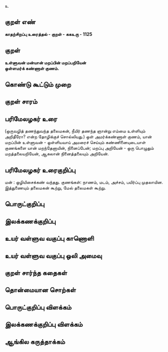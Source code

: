உ

## குறள் எண் 

**காதற்சிறப்பு உரைத்தல் - குறள் - ககஉரு - 1125**

## குறள் 

**உள்ளுவன் மன்யான் மறப்பின் மறப்பறியேன்  
ஒள்ளமர்க் கண்ணாள் குணம்.**

## கொண்டு கூட்டும் முறை


## குறள் சாரம் 


## பரிமேலழகர் உரை

(ஒருவழித் தணந்துவந்த தலைமகன், நீயிர் தணந்த ஞான்று எம்மை உள்ளியும் அறிதீரோ? என்ற தோழிக்குச் சொல்லியது.) ஒள் அமர்க்கண்ணாள் குணம், யான் மறப்பின் உள்ளுவன் - ஒள்ளியவாய் அமரைச் செய்யும் கண்ணினையுடையாள் குணங்களை யான் மறந்தேனாயின், நினைப்பேன்; மறப்பு அறியேன் - ஒரு பொழுதும் மறத்தலையறியேன், ஆகலான் நினைத்தலையும் அறியேன்.

## பரிமேலழகர் உரைகுறிப்பு   

மன் : ஒழியிசைக்கண் வந்தது. குணங்கள்: நாணம், மடம், அச்சம், பயிர்ப்பு முதலாயின. இத்துணையும் தலைமகன் கூற்று, மேல் தலைமகள் கூற்று.

## பொருட்குறிப்பு 


## இலக்கணக்குறிப்பு  


## உயர் வள்ளுவ வகுப்பு காணொளி


## உயர் வள்ளுவ வகுப்பு ஒலி அமைவு 

 
## குறள் சார்ந்த கதைகள் 


## தொன்மையான சொற்கள்


## பொருட்குறிப்பு விளக்கம்


## இலக்கணக்குறிப்பு விளக்கம்


## ஆங்கில கருத்தாக்கம் 


